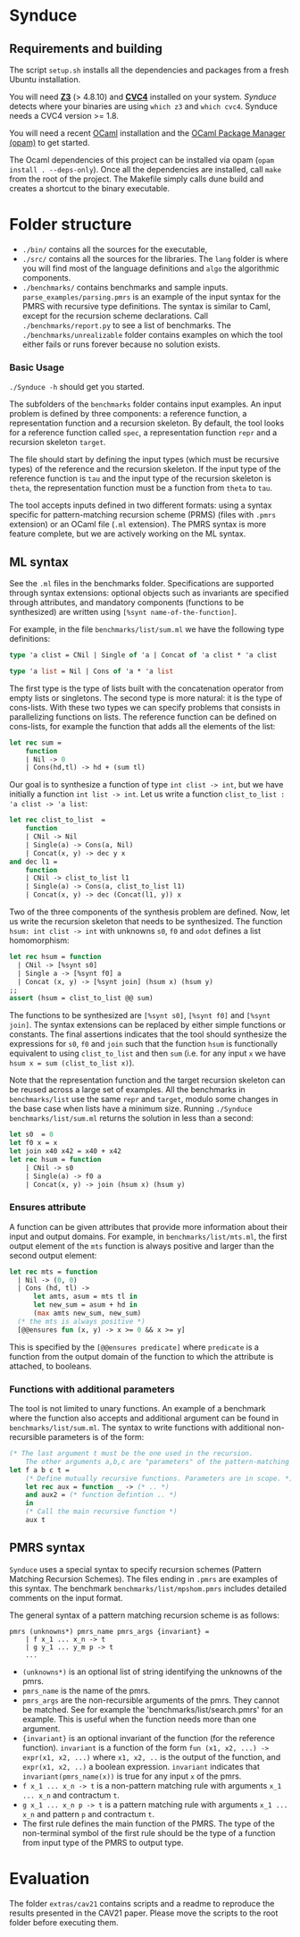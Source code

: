 # Synduce

## Requirements and building
The script `setup.sh` installs all the dependencies and packages from a fresh Ubuntu installation.

You will need [**Z3**](https://github.com/Z3Prover/z3) (> 4.8.10) and [**CVC4**](https://cvc4.github.io) installed on your system. *Synduce* detects where your binaries are using `which z3` and `which cvc4`. Synduce needs a CVC4 version >= 1.8.


You will need a recent [OCaml](https://ocaml.org/releases/4.11.1.html) installation and the [OCaml Package Manager (opam)](https://opam.ocaml.org) to get started.

The Ocaml dependencies of this project can be installed via opam (```opam install . --deps-only```).
Once all the dependencies are installed, call ```make``` from the root of the project. The Makefile simply calls dune build and creates a shortcut to the binary executable.



# Folder structure

- `./bin/` contains all the sources for the executable,
- `./src/` contains all the sources for the libraries. The `lang` folder is where you will find most of the language definitions and `algo` the algorithmic components.
- `./benchmarks/` contains benchmarks and sample inputs. `parse_examples/parsing.pmrs` is an example of the input syntax for the PMRS with recursive type definitions. The syntax is similar to Caml, except for the recursion scheme declarations. Call `./benchmarks/report.py` to see a list of benchmarks. The `./benchmarks/unrealizable` folder contains examples on which the tool either fails or runs forever because no solution exists.

### Basic Usage
`./Synduce -h` should get you started.

The subfolders of the `benchmarks` folder contains input examples. An input problem is defined by three components: a reference function, a representation function and a recursion skeleton. By default, the tool looks for a reference function called `spec`, a representation function `repr` and a recursion skeleton `target`.

The file should start by defining the input types (which must be recursive types) of the reference
and the recursion skeleton. If the input type of the reference function is `tau` and the input type
of the recursion skeleton is `theta`, the representation function must be a function from `theta` to
`tau`.

The tool accepts inputs defined in two different formats: using a syntax specific for pattern-matching recursion scheme (PRMS) (files with `.pmrs` extension) or an OCaml file (`.ml` extension). The PMRS syntax is more feature complete, but we are actively working on the ML syntax.


## ML syntax
See the `.ml` files in the benchmarks folder. Specifications are supported through syntax extensions: optional objects such as invariants are specified through attributes, and mandatory components (functions to be synthesized) are written using `[%synt name-of-the-function]`.

For example, in the file `benchmarks/list/sum.ml` we have the following type definitions:
```ocaml
type 'a clist = CNil | Single of 'a | Concat of 'a clist * 'a clist

type 'a list = Nil | Cons of 'a * 'a list
```
The first type is the type of lists built with the concatenation operator from empty lists or singletons. The second type is more natural: it is the type of cons-lists. With these two types we can specify problems that consists in parallelizing functions on lists. The reference function can be defined on cons-lists, for example the function that adds all the elements of the list:
```ocaml
let rec sum =
    function
    | Nil -> 0
    | Cons(hd,tl) -> hd + (sum tl)
```
Our goal is to synthesize a function of type `int clist -> int`, but we have initially a function `int list -> int`. Let us write a function `clist_to_list : 'a clist -> 'a list`:
```ocaml
let rec clist_to_list  =
    function
    | CNil -> Nil
    | Single(a) -> Cons(a, Nil)
    | Concat(x, y) -> dec y x
and dec l1 =
    function
    | CNil -> clist_to_list l1
    | Single(a) -> Cons(a, clist_to_list l1)
    | Concat(x, y) -> dec (Concat(l1, y)) x
```
Two of the three components of the synthesis problem are defined. Now, let us write the recursion skeleton that needs to be synthesized. The function `hsum: int clist -> int` with unknowns `s0`, `f0` and `odot` defines a list homomorphism:
```ocaml
let rec hsum = function
  | CNil -> [%synt s0]
  | Single a -> [%synt f0] a
  | Concat (x, y) -> [%synt join] (hsum x) (hsum y)
;;
assert (hsum = clist_to_list @@ sum)
```
The functions to be synthesized are `[%synt s0]`, `[%synt f0]` and `[%synt join]`. The syntax extensions can be replaced by either simple functions or constants.
The final assertions indicates that the tool should synthesize the expressions for `s0`, `f0` and `join` such that the function `hsum` is functionally equivalent to using `clist_to_list` and then `sum` (i.e. for any input `x` we have `hsum x = sum (clist_to_list x)`).

Note that the representation function and the target recursion skeleton can be reused across a large set of examples. All the benchmarks in `benchmarks/list` use the same `repr` and `target`, modulo some changes in the base case when lists have a minimum size.
Running `./Synduce benchmarks/list/sum.ml` returns the solution in less than a second:
```ocaml
let s0  = 0
let f0 x = x
let join x40 x42 = x40 + x42
let rec hsum = function
    | CNil -> s0
    | Single(a) -> f0 a
    | Concat(x, y) -> join (hsum x) (hsum y)
```

### Ensures attribute

A function can be given attributes that provide more information about their input and output domains.
For example, in `benchmarks/list/mts.ml`, the first output element of the `mts` function is always positive
and larger than the second output element:
```ocaml
let rec mts = function
  | Nil -> (0, 0)
  | Cons (hd, tl) ->
      let amts, asum = mts tl in
      let new_sum = asum + hd in
      (max amts new_sum, new_sum)
  (* the mts is always positive *)
  [@@ensures fun (x, y) -> x >= 0 && x >= y]
```
This is specified by the `[@@ensures predicate]` where `predicate` is a function from the output domain of
the function to which the attribute is attached, to booleans.


### Functions with additional parameters

The tool is not limited to unary functions. An example of a benchmark where the function also accepts and additional argument can be found in `benchmarks/list/sum.ml`.
The syntax to write functions with additional non-recursible parameters is of the form:
```ocaml
(* The last argument t must be the one used in the recursion.
    The other arguments a,b,c are "parameters" of the pattern-matching recursion scheme. *)
let f a b c t =
    (* Define mutually recursive functions. Parameters are in scope. *)
    let rec aux = function _ -> (* .. *)
    and aux2 = (* function defintion .. *)
    in
    (* Call the main recursive function *)
    aux t
```




## PMRS syntax

`Synduce` uses a special syntax to specify recursion schemes (Pattern Matching Recursion Schemes).
The files ending in `.pmrs` are examples of this syntax. The benchmark `benchmarks/list/mpshom.pmrs` includes detailed comments on the input format.

The general syntax of a pattern matching recursion scheme is as follows:
```
pmrs (unknowns*) pmrs_name pmrs_args {invariant} =
    | f x_1 ... x_n -> t
    | g y_1 ... y_m p -> t
    ...
```
- `(unknowns*)` is an optional list of string identifying the unknowns of the pmrs.
- `pmrs_name` is the name of the pmrs.
- `pmrs_args` are the non-recursible arguments of the pmrs. They cannot be matched. See for example the 'benchmarks/list/search.pmrs' for an example. This is useful when the function needs more than one argument.
- `{invariant}` is an optional invariant of the function (for the reference function). `invariant` is a function of the form `fun (x1, x2, ...) -> expr(x1, x2, ...)` where `x1, x2, ..` is the output of the function, and `expr(x1, x2, ..)` a boolean expression. `invariant` indicates that `invariant(pmrs_name(x))` is true for any input `x` of the pmrs.
- `f x_1 ... x_n -> t` is a non-pattern matching rule with arguments `x_1 ... x_n` and contractum `t`.
- `g x_1 ... x_n p -> t` is a pattern matching rule with arguments `x_1 ... x_n` and pattern `p` and contractum `t`.
- The first rule defines the main function of the PMRS. The type of the non-terminal symbol of
the first rule should be the type of a function from input type of the PMRS to output type.

# Evaluation
The folder `extras/cav21` contains scripts and a readme to reproduce the results presented in the CAV21 paper.
Please move the scripts to the root folder before executing them.